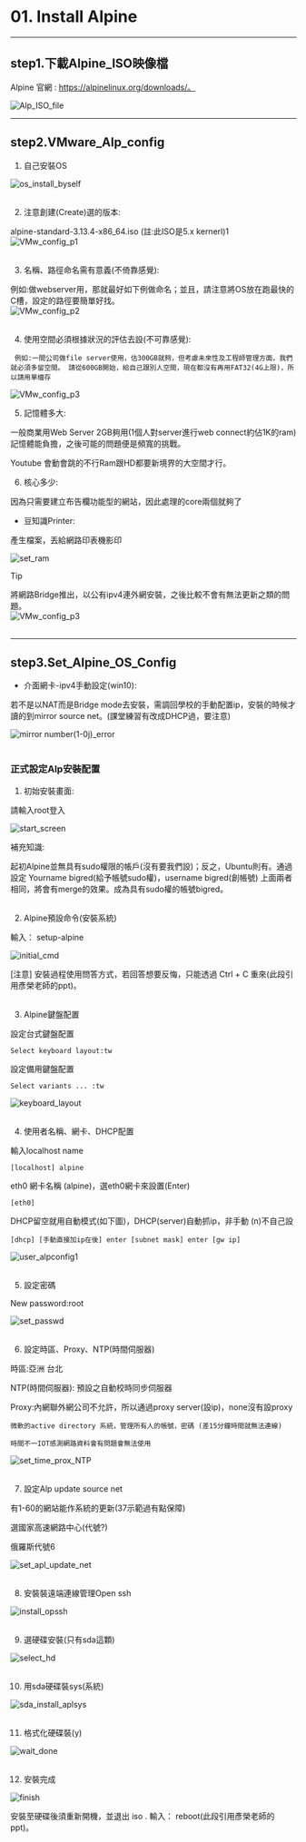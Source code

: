# 01. Install Alpine


* * *

<h2 id="iso">step1.下載Alpine_ISO映像檔</h2>


Alpine 官網 : https://alpinelinux.org/downloads/。

![Alp_ISO_file](https://i.imgur.com/UYZGJ3w.png)


---
<h2 id="VMconfig">step2.VMware_Alp_config</h2>

1. 自己安裝OS

![os_install_byself](https://i.imgur.com/q1kvlzG.png)
<br />
<br />

2. 注意創建(Create)選的版本:

alpine-standard-3.13.4-x86_64.iso (註:此ISO是5.x kernerl)1<br />
![VMw_config_p1](https://i.imgur.com/XFHRtcA.png)<br />
<br />


3. 名稱、路徑命名需有意義(不倚靠感覺):

例如:做webserver用，那就最好如下例做命名；並且，請注意將OS放在跑最快的C槽，設定的路徑要簡單好找。<br />
![VMw_config_p2](https://i.imgur.com/1FyrkAH.png)<br />
<br />

4. 使用空間必須根據狀況的評估去設(不可靠感覺):

` 例如:一間公司做file server使用，估300GB就夠，但考慮未來性及工程師管理方面，我們就必須多留空間。
請從600GB開始，給自己跟別人空間，現在都沒有再用FAT32(4G上限)，所以請用單檔存`

![VMw_config_p3](https://i.imgur.com/lwOZArj.png)
<br />




5. 記憶體多大:

一般商業用Web Server 2GB夠用(1個人對server進行web connect約佔1K的ram)
記憶體能負擔，之後可能的問題便是頻寬的挑戰。

Youtube 會動會跳的不行Ram跟HD都要新境界的大空間才行。

6. 核心多少:

因為只需要建立布告欄功能型的網站，因此處理的core兩個就夠了

* 豆知識Printer: 

產生檔案，丟給網路印表機影印


![set_ram](https://i.imgur.com/FZVI0r7.png)
<br />


Tip 

將網路Bridge推出，以公有ipv4連外網安裝，之後比較不會有無法更新之類的問題。<br />
![VMw_config_p3](https://i.imgur.com/J0xk1Ci.png)<br />
<br />



---
<h2 id="alp_os_config">step3.Set_Alpine_OS_Config</h2>

* 介面網卡-ipv4手動設定(win10):

若不是以NAT而是Bridge mode去安裝，需調回學校的手動配置ip，安裝的時候才讀的到mirror source net。(課堂練習有改成DHCP過，要注意)

![mirror number(1-0j)_error](https://i.imgur.com/2YRPfEY.png)
<br />
<br />

### 正式設定Alp安裝配置

1. 初始安裝畫面:

請輸入root登入

![start_screen](https://i.imgur.com/qO5z7Ig.png)

補充知識:

起初Alpine並無具有sudo權限的帳戶(沒有要我們設)；反之，Ubuntu則有。通過設定
Yourname bigred(給予帳號sudo權)，username bigred(創帳號)
上面兩者相同，將會有merge的效果。成為具有sudo權的帳號bigred。
<br />
<br />

2.  Alpine預設命令(安裝系統)

輸入： setup-alpine 

![initial_cmd](https://i.imgur.com/JMBpUwK.png)

[注意]
安裝過程使用問答方式，若回答想要反悔，只能透過 Ctrl + C 重來(此段引用彥榮老師的ppt)。
<br />
<br />

3.  Alpine鍵盤配置

設定台式鍵盤配置

`Select keyboard layout:tw `

設定備用鍵盤配置

`Select variants ... :tw
`

![keyboard_layout](https://i.imgur.com/mYe11OT.png)
<br />
<br />

4.  使用者名稱、網卡、DHCP配置

輸入localhost name

`[localhost] alpine`

eth0 網卡名稱 (alpine)，選eth0網卡來設置(Enter)

`[eth0]`

DHCP留空就用自動模式(如下圖)，DHCP(server)自動抓ip，非手動
(n)不自己設

`[dhcp] [手動直接加ip在後]
enter [subnet mask] enter [gw ip]`


![user_alpconfig1](https://i.imgur.com/OKBuI47.png)
<br />
<br />

5.  設定密碼

New password:root

![set_passwd](https://i.imgur.com/B67BgnV.png)
<br />
<br />

6.  設定時區、Proxy、NTP(時間伺服器)

時區:亞洲 台北

NTP(時間伺服器):
預設之自動校時同步伺服器

Proxy:內網聯外網公司不允許，所以通過proxy server(設ip)，none沒有設proxy


`微軟的active directory 系統，管理所有人的帳號，密碼 (差15分鐘時間就無法連線)`

`時間不一IOT感測網路資料會有問題會無法使用`

![set_time_prox_NTP](https://i.imgur.com/SxyH6J0.png)
<br />
<br />

7.  設定Alp update source net

有1-60的網站能作系統的更新(37示範過有點保障)

選國家高速網路中心(代號?)

俄羅斯代號6

![set_apl_update_net](https://i.imgur.com/oYhrJHb.png)
<br />
<br />

8.  安裝裝遠端連線管理Open ssh

![install_opssh](https://i.imgur.com/CRcaeyN.png)
<br />
<br />

9.  選硬碟安裝(只有sda這顆)
  
![select_hd](https://i.imgur.com/GFAi7nM.png)
<br />
<br />

10.  用sda硬碟裝sys(系統)

![sda_install_aplsys](https://i.imgur.com/jQbgOrO.png)
<br />
<br />

11.  格式化硬碟裝(y)
  
![wait_done](https://i.imgur.com/Finp6il.png)
<br />
<br />

12.  安裝完成

![finish](https://i.imgur.com/9VFqqbE.png)

安裝至硬碟後須重新開機，並退出 iso .
輸入： reboot(此段引用彥榮老師的ppt)。

<br /><br />
